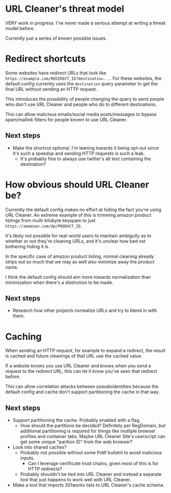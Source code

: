 # URL Cleaner's threat model

VERY work in progress. I've never made a serious attempt at writing a threat model before.

Currently just a series of known possible issues.


# Redirect shortcuts

Some websites have redirect URLs that look like `https://example.com/REDIRECT_ID?destinatio=...`. For these websites, the default config currently uses the `destination` query parameter to get the final URL without sending an HTTP request.

This introduces the possibility of people changing the query to send people who don't use URL Cleaner and people who do to different destinations.

This can allow malicious emails/social media posts/messages to bypass spam/mallink filters for people known to use URL Cleaner.

## Next steps

- Make the shortcut optional. I'm leaning towards it being opt-out since it's such a speedup and sending HTTP requests is such a leak.
  - It's probably fine to always use twitter's alt text containing the destination?


# How obvious should URL Cleaner be?

Currently the default config makes no effort at hiding the fact you're using URL Cleaner. An extreme example of this is trimming amazon product listings from multi-kilobyte keyspam to just `https://amamzon.com/dp/PRODUCT_ID`.

It's likely not possible for real-world users to maintain ambiguity as to whether or not they're cleaning URLs, and it's unclear how bad not bothering hiding it is.

In the specific case of amazon product listing, normal cleaning already strips out so much that we may as well also minimize away the product name.

I think the default config should aim more towards normalization than minimization when there's a distinction to be made.

## Next steps

- Research how other projects normalize URLs and try to blend in with them.


# Caching

When sending an HTTP request, for example to expand a redirect, the result is cached and future cleanings of that URL use the cached value.

If a website knows you use URL Cleaner and knows when you send a request to the redirect URL, this can let it know you've seen that redirect before.

This can allow correlation attacks between pseudoidentities because the default config and cache don't support partitioning the cache in that way.

## Next steps

- Support partitioning the cache. Probably enabled with a flag.
  - How should the partitions be decided? Definitely per RegDomain, but additional partitioning is required for things like mutliple browser profiles and container tabs. Maybe URL Cleaner Site's userscript can get some unique "parition ID" from the web browser?
- Look into shared caches?
  - Probably not possible without some PoW bullshit to avoid malicious inputs.
    - Can I leverage certificate trust chains, given most of this is for HTTP redirects?
  - Probably shouldn't be tied into URL Cleaner and instead a separate tool that just happens to work well with URL Cleaner.
- Make a tool that imports 301works lists to URL Cleaner's cache schema.

